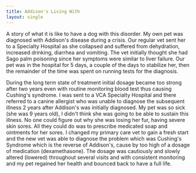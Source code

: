 ```yaml
---
title: Addison's Living With
layout: single
---
```


A story of what it is like to have a dog with this disorder. My own pet was diagnosed with Addison's disease during a crisis. Our regular vet sent her to a Specialty Hospital as she collapsed and suffered from dehydration, increased drinking, diarrhea and vomiting. The vet initially thought she had Sago palm poisoning since her symptoms were similar to liver failure. Our pet was in the hospital for 5 days, a couple of the days to stabilize her, then the remainder of the time was spent on running tests for the diagnosis.

During the long term state of treatment initial dosage became too strong after two years even with routine monitoring blood test thus causing Cushing's syndrome. I was sent to a VCA Specialty Hospital and there referred to a canine allergist who was unable to diagnose the subsequent illness 2 years after Addison's was initially diagnosed. My pet was so sick (she was 9 years old), I didn't think she was going to be able to sustain this illness. No one could figure out why she was losing her fur, having severe skin sores. All they could do was to prescribe medicated soap and ointments for her sores. I changed my primary care vet to gain a fresh start and the new vet was able to diagnose the problem which was Cushing's Syndrome which is the reverse of Addison's, cause by too high of a dosage of medication (dexamethasone). The dosage was cautiously and slowly altered (lowered) throughout several visits and with consistent monitoring and my pet regained her health and bounced back to have a full life.
